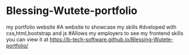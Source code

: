 # Blessing-Wutete-portfolio
my portfolio website
#A website to showcase my skills
#dveloped with css,html,bootstrap and js
#Allows my employers to see my frontend skills 
you can view it at  https://b-tech-software.github.io/Blessing-Wutete-portfolio/
